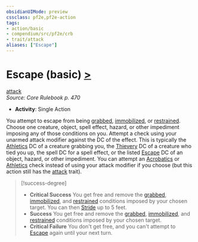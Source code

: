 ```yaml
---
obsidianUIMode: preview
cssclass: pf2e,pf2e-action
tags:
- action/basic
- compendium/src/pf2e/crb
- trait/attack
aliases: ["Escape"]
---
```

# Escape (basic) [>](../core-rulebook/chapter-9-playing-the-game.md#Actions "Single Action")
[attack](../traits/attack.md)  
*Source: Core Rulebook p. 470*  


- **Activity**: Single Action

You attempt to escape from being [grabbed](../conditions.md#Grabbed), [immobilized](../conditions.md#Immobilized), or [restrained](../conditions.md#Restrained). Choose one creature, object, spell effect, hazard, or other impediment imposing any of those conditions on you. Attempt a check using your unarmed attack modifier against the DC of the effect. This is typically the [Athletics](../../compendium/skills.md#Athletics) DC of a creature grabbing you, the [Thievery](../../compendium/skills.md#Thievery) DC of a creature who tied you up, the spell DC for a spell effect, or the listed [Escape](../../../..//TTRPGShare-Pathfinder-2E-Vault/rules/actions/escape.md) DC of an object, hazard, or other impediment. You can attempt an [Acrobatics](../../compendium/skills.md#Acrobatics) or [Athletics](../../compendium/skills.md#Athletics) check instead of using your attack modifier if you choose (but this action still has the [attack](../traits/attack.md) trait).

> [!success-degree] 
> - **Critical Success** You get free and remove the [grabbed](../conditions.md#Grabbed), [immobilized](../conditions.md#Immobilized), and [restrained](../conditions.md#Restrained) conditions imposed by your chosen target. You can then [Stride](stride.md) up to 5 feet.
> - **Success** You get free and remove the [grabbed](../conditions.md#Grabbed), [immobilized](../conditions.md#Immobilized), and [restrained](../conditions.md#Restrained) conditions imposed by your chosen target.
> - **Critical Failure** You don't get free, and you can't attempt to [Escape](../../../..//TTRPGShare-Pathfinder-2E-Vault/rules/actions/escape.md) again until your next turn.